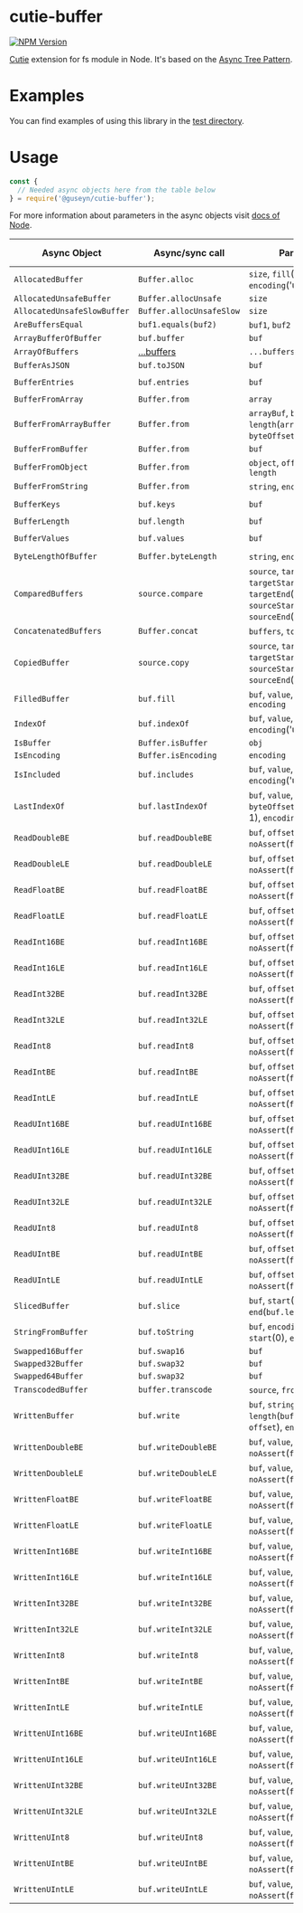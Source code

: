 # cutie-buffer

[![NPM Version][npm-image]][npm-url]

[Cutie](https://github.com/Guseyn/cutie-buffer) extension for fs module in Node. It's based on the [Async Tree Pattern](https://github.com/Guseyn/async-tree-patern/blob/master/Async_Tree_Patern.pdf).

# Examples

You can find examples of using this library in the [test directory](https://github.com/Guseyn/cutie-buffer/tree/master/test).

# Usage

```js
const {
  // Needed async objects here from the table below
} = require('@guseyn/cutie-buffer');
```
For more information about parameters in the async objects visit [docs of Node](https://nodejs.org/en/docs/).

| Async Object  | Async/sync call | Parameters | Representation result |
| ------------- | ----------------| ---------- | --------------------- |
| `AllocatedBuffer` | `Buffer.alloc` | `size`, `fill`(0), `encoding`('utf8') | `buffer` |
| `AllocatedUnsafeBuffer` | `Buffer.allocUnsafe` | `size` | `buffer` |
| `AllocatedUnsafeSlowBuffer` | `Buffer.allocUnsafeSlow` | `size`  | `buffer` |
| `AreBuffersEqual` | `buf1.equals(buf2)` | `buf1`, `buf2` | `boolean` |
| `ArrayBufferOfBuffer` | `buf.buffer` | `buf` | `ArrayBuffer` |
| `ArrayOfBuffers` | [...buffers](https://github.com/Guseyn/cutie-buffer/blob/master/src/ArrayOfBuffers.js) | `...buffers` | `buffer[]` |
| `BufferAsJSON` | `buf.toJSON` | `buf` | `json` |
| `BufferEntries` | `buf.entries` | `buf` | `iterator [index, byte]` |
| `BufferFromArray` | `Buffer.from` | `array` | `buffer` |
| `BufferFromArrayBuffer` | `Buffer.from` | `arrayBuf`, `byteOffset(0)`, `length`(`arrayBuf.length` - `byteOffset`) | `buffer` |
| `BufferFromBuffer` | `Buffer.from` | `buf` | `buffer` |
| `BufferFromObject` | `Buffer.from` | `object`, `offsetOrEncoding`, `length` | `buffer` |
| `BufferFromString` | `Buffer.from` | `string`, `encoding`('utf8') | `buffer` |
| `BufferKeys` | `buf.keys` | `buf` | `iterator [index]` |
| `BufferLength` | `buf.length` | `buf` | `integer` |
| `BufferValues` | `buf.values` | `buf` | `iterator [byte]` |
| `ByteLengthOfBuffer` | `Buffer.byteLength` | `string`, `encoding`('utf8') | `integer` |
| `ComparedBuffers` | `source.compare` | `source`, `target`, `targetStart`(0), `targetEnd`(`target.length`), `sourceStart`(0), `sourceEnd`(`source.length`) | `integer` |
| `ConcatenatedBuffers` | `Buffer.concat` | `buffers`, `totalLength` | `buffer` |
| `CopiedBuffer` | `source.copy` | `source`, `target`, `targetStart`(0), `sourceStart`(0), `sourceEnd`(`source.length`) | `target` |
| `FilledBuffer` | `buf.fill` | `buf`, `value`, `offset`, `end`, `encoding` | `buffer` |
| `IndexOf` | `buf.indexOf` | `buf`, `value`, `byteOffset`(0), `encoding`('utf8') | `integer` |
| `IsBuffer` | `Buffer.isBuffer` | `obj` | `boolean` |
| `IsEncoding` | `Buffer.isEncoding` | `encoding` | `boolean` |
| `IsIncluded` | `buf.includes` | `buf`, `value`, `byteOffset`(0), `encoding`('utf8') | `boolean` |
| `LastIndexOf` | `buf.lastIndexOf` | `buf`, `value`, `byteOffset`(`buf.length` - 1), `encoding`('utf8') | `boolean` |
| `ReadDoubleBE` | `buf.readDoubleBE` | `buf`, `offset`, `noAssert`(`false`) | `number` |
| `ReadDoubleLE` | `buf.readDoubleLE` | `buf`, `offset`, `noAssert`(`false`) | `number` |
| `ReadFloatBE` | `buf.readFloatBE` | `buf`, `offset`, `noAssert`(`false`) | `number` |
| `ReadFloatLE` | `buf.readFloatLE` | `buf`, `offset`, `noAssert`(`false`) | `number` |
| `ReadInt16BE` | `buf.readInt16BE` | `buf`, `offset`, `noAssert`(`false`) | `number` |
| `ReadInt16LE` | `buf.readInt16LE` | `buf`, `offset`, `noAssert`(`false`) | `number` |
| `ReadInt32BE` | `buf.readInt32BE` | `buf`, `offset`, `noAssert`(`false`) | `number` |
| `ReadInt32LE` | `buf.readInt32LE` | `buf`, `offset`, `noAssert`(`false`) | `number` |
| `ReadInt8` | `buf.readInt8` | `buf`, `offset`, `noAssert`(`false`) | `number` |
| `ReadIntBE` | `buf.readIntBE` | `buf`, `offset`, `noAssert`(`false`) | `number` |
| `ReadIntLE` | `buf.readIntLE` | `buf`, `offset`, `noAssert`(`false`) | `number` |
| `ReadUInt16BE` | `buf.readUInt16BE` | `buf`, `offset`, `noAssert`(`false`) | `number` |
| `ReadUInt16LE` | `buf.readUInt16LE` | `buf`, `offset`, `noAssert`(`false`) | `number` |
| `ReadUInt32BE` | `buf.readUInt32BE` | `buf`, `offset`, `noAssert`(`false`) | `number` |
| `ReadUInt32LE` | `buf.readUInt32LE` | `buf`, `offset`, `noAssert`(`false`) | `number` |
| `ReadUInt8` | `buf.readUInt8` | `buf`, `offset`, `noAssert`(`false`) | `number` |
| `ReadUIntBE` | `buf.readUIntBE` | `buf`, `offset`, `noAssert`(`false`) | `number` |
| `ReadUIntLE` | `buf.readUIntLE` | `buf`, `offset`, `noAssert`(`false`) | `number` |
| `SlicedBuffer` | `buf.slice` | `buf`, `start`(0), `end`(`buf.length`) | `buffer` |
| `StringFromBuffer` | `buf.toString` | `buf`, `encoding`('utf8'), `start`(0), `end`(`buf.length`) | `string` |
| `Swapped16Buffer` | `buf.swap16` | `buf` | `buffer` |
| `Swapped32Buffer` | `buf.swap32` | `buf` | `buffer` |
| `Swapped64Buffer` | `buf.swap32` | `buf` | `buffer` |
| `TranscodedBuffer` | `buffer.transcode` | `source`, `fromEnc`, `toEnc` |
| `WrittenBuffer` | `buf.write` | `buf`, `string`, `offset`(0), `length`(`buf.length` - `offset`), `encoding`('utf8') | `buffer` |
| `WrittenDoubleBE` | `buf.writeDoubleBE` | `buf`, `value`, `offset`, `noAssert`(`false`) | `number` |
| `WrittenDoubleLE` | `buf.writeDoubleLE` | `buf`, `value`, `offset`, `noAssert`(`false`) | `number` |
| `WrittenFloatBE` | `buf.writeFloatBE` | `buf`, `value`, `offset`, `noAssert`(`false`) | `number` |
| `WrittenFloatLE` | `buf.writeFloatLE` | `buf`, `value`, `offset`, `noAssert`(`false`) | `number` |
| `WrittenInt16BE` | `buf.writeInt16BE` | `buf`, `value`, `offset`, `noAssert`(`false`) | `number` |
| `WrittenInt16LE` | `buf.writeInt16LE` | `buf`, `value`, `offset`, `noAssert`(`false`) | `number` |
| `WrittenInt32BE` | `buf.writeInt32BE` | `buf`, `value`, `offset`, `noAssert`(`false`) | `number` |
| `WrittenInt32LE` | `buf.writeInt32LE` | `buf`, `value`, `offset`, `noAssert`(`false`) | `number` |
| `WrittenInt8` | `buf.writeInt8` | `buf`, `value`, `offset`, `noAssert`(`false`) | `number` |
| `WrittenIntBE` | `buf.writeIntBE` | `buf`, `value`, `offset`, `noAssert`(`false`) | `number` |
| `WrittenIntLE` | `buf.writeIntLE` | `buf`, `value`, `offset`, `noAssert`(`false`) | `number` |
| `WrittenUInt16BE` | `buf.writeUInt16BE` | `buf`, `value`, `offset`, `noAssert`(`false`) | `number` |
| `WrittenUInt16LE` | `buf.writeUInt16LE` | `buf`, `value`, `offset`, `noAssert`(`false`) | `number` |
| `WrittenUInt32BE` | `buf.writeUInt32BE` | `buf`, `value`, `offset`, `noAssert`(`false`) | `number` |
| `WrittenUInt32LE` | `buf.writeUInt32LE` | `buf`, `value`, `offset`, `noAssert`(`false`) | `number` |
| `WrittenUInt8` | `buf.writeUInt8` | `buf`, `value`, `offset`, `noAssert`(`false`) | `number` |
| `WrittenUIntBE` | `buf.writeUIntBE` | `buf`, `value`, `offset`, `noAssert`(`false`) | `number` |
| `WrittenUIntLE` | `buf.writeUIntLE` | `buf`, `value`, `offset`, `noAssert`(`false`) | `number` |

[npm-image]: https://img.shields.io/npm/v/@guseyn/cutie-buffer.svg
[npm-url]: https://npmjs.org/package/@guseyn/cutie-buffer
